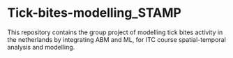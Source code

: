 # Tick-bites-modelling_STAMP

This repository contains the group project of modelling tick bites activity in the netherlands by integrating ABM and ML, for ITC course spatial-temporal analysis and modelling.
